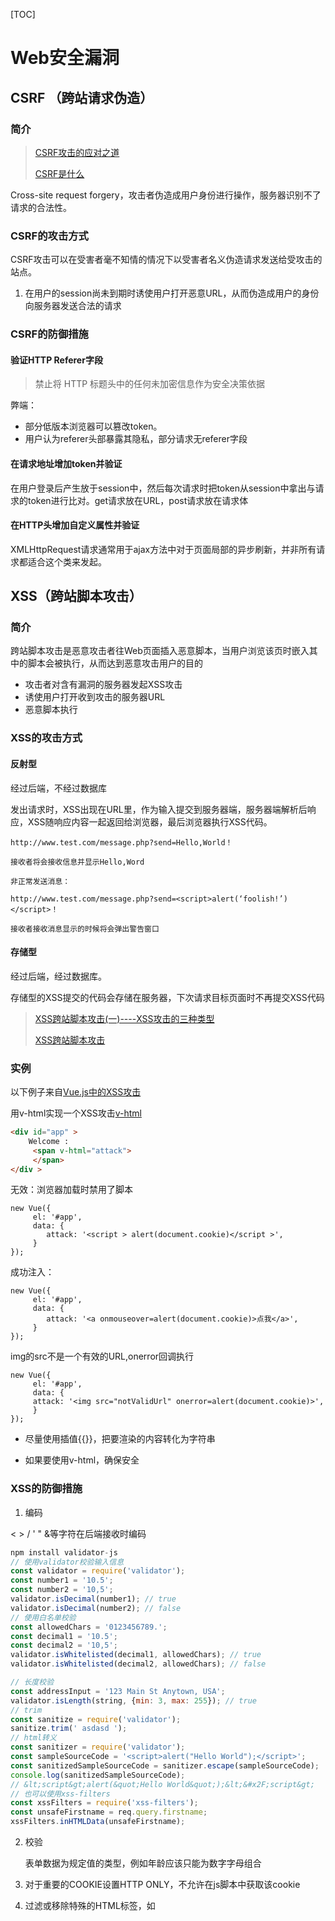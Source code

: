 [TOC]

# Web安全漏洞
## CSRF （跨站请求伪造）
### 简介

> [CSRF攻击的应对之道](https://www.ibm.com/developerworks/cn/web/1102_niugang_csrf/)
>
> [CSRF是什么](https://zhuanlan.zhihu.com/p/22521378?utm_medium=social&utm_source=qq)

Cross-site request forgery，攻击者伪造成用户身份进行操作，服务器识别不了请求的合法性。

### CSRF的攻击方式

CSRF攻击可以在受害者毫不知情的情况下以受害者名义伪造请求发送给受攻击的站点。

1. 在用户的session尚未到期时诱使用户打开恶意URL，从而伪造成用户的身份向服务器发送合法的请求

### CSRF的防御措施

#### 验证HTTP Referer字段

> 禁⽌将 HTTP 标题头中的任何未加密信息作为安全决策依据 

弊端：

- 部分低版本浏览器可以篡改token。
- 用户认为referer头部暴露其隐私，部分请求无referer字段

#### 在请求地址增加token并验证

在用户登录后产生放于session中，然后每次请求时把token从session中拿出与请求的token进行比对。get请求放在URL，post请求放在请求体

#### 在HTTP头增加自定义属性并验证

XMLHttpRequest请求通常用于ajax方法中对于页面局部的异步刷新，并非所有请求都适合这个类来发起。


## XSS（跨站脚本攻击）

### 简介

跨站脚本攻击是恶意攻击者往Web页面插入恶意脚本，当用户浏览该页时嵌入其中的脚本会被执行，从而达到恶意攻击用户的目的

- 攻击者对含有漏洞的服务器发起XSS攻击
- 诱使用户打开收到攻击的服务器URL
- 恶意脚本执行

### XSS的攻击方式

#### 反射型

经过后端，不经过数据库

发出请求时，XSS出现在URL里，作为输入提交到服务器端，服务器端解析后响应，XSS随响应内容一起返回给浏览器，最后浏览器执行XSS代码。

```
http://www.test.com/message.php?send=Hello,World！

接收者将会接收信息并显示Hello,Word

非正常发送消息：

http://www.test.com/message.php?send=<script>alert(‘foolish!’)</script>！

接收者接收消息显示的时候将会弹出警告窗口
```



#### 存储型

经过后端，经过数据库。

存储型的XSS提交的代码会存储在服务器，下次请求目标页面时不再提交XSS代码

> [XSS跨站脚本攻击(一)----XSS攻击的三种类型](https://blog.csdn.net/u011781521/article/details/53894399/)
>
> [XSS跨站脚本攻击](https://www.cnblogs.com/phpstudy2015-6/p/6767032.html)

### 实例

以下例子来自[Vue.js中的XSS攻击](https://github.com/lynnic26/LynnNote/issues/1)

用v-html实现一个XSS攻击[v-html](https://vuejs.org/v2/guide/syntax.html#Raw-HTML)

```html
<div id="app" >
    Welcome :
     <span v-html="attack">
     </span>
</div >
```

无效：浏览器加载时禁用了脚本

```vue
new Vue({
     el: '#app',
     data: {
     	attack: '<script > alert(document.cookie)</script >',
     }
});
```

成功注入：

```vue
new Vue({
     el: '#app',
     data: {
     	attack: '<a onmouseover=alert(document.cookie)>点我</a>',
     }
});
```

img的src不是一个有效的URL,onerror回调执行

```
new Vue({
     el: '#app',
     data: {
     attack: '<img src="notValidUrl" onerror=alert(document.cookie)>',
     }
});
```

- 尽量使用插值{{}}，把要渲染的内容转化为字符串

- 如果要使用v-html，确保安全

  

### XSS的防御措施

1. 编码

< > / ' " &等字符在后端接收时编码

```javascript
npm install validator-js
// 使用validator校验输入信息
const validator = require('validator');
const number1 = '10.5';
const number2 = '10,5';
validator.isDecimal(number1); // true
validator.isDecimal(number2); // false
// 使⽤⽩名单校验
const allowedChars = '0123456789.';
const decimal1 = '10.5';
const decimal2 = '10,5';
validator.isWhitelisted(decimal1, allowedChars); // true
validator.isWhitelisted(decimal2, allowedChars); // false

// ⻓度校验
const addressInput = '123 Main St Anytown, USA';
validator.isLength(string, {min: 3, max: 255}); // true
// trim
const sanitize = require('validator');
sanitize.trim(' asdasd ');
// html转义
const sanitizer = require('validator');
const sampleSourceCode = '<script>alert("Hello World");</script>';
const sanitizedSampleSourceCode = sanitizer.escape(sampleSourceCode);
console.log(sanitizedSampleSourceCode);
// &lt;script&gt;alert(&quot;Hello World&quot;);&lt;&#x2F;script&gt;
// 也可以使⽤xss-filters
const xssFilters = require('xss-filters');
const unsafeFirstname = req.query.firstname;
xssFilters.inHTMLData(unsafeFirstname);
```



2. 校验

   表单数据为规定值的类型，例如年龄应该只能为数字字母组合

3. 对于重要的COOKIE设置HTTP ONLY，不允许在js脚本中获取该cookie

4. 过滤或移除特殊的HTML标签，如<script> <iframe> 

5. 过滤JS事件的标签 例如 "onclick=", "onfocus" 等等



```
tips:
Web应用中，用户输入及关联的数据如果没有检查则将导致安全风险。客户端校验之外，服务端对最终输入数据也要校验。对于不可信的数据，输出到客户端前必须进行HTML编码
```





## SQL注入攻击

SQL注⼊(SQL Injection)，应⽤程序在向后台数据库传递SQL(Structured Query Language，结构化查询语 ⾔)时，攻击者将SQL命令插⼊到Web表单提交或输⼊域名或⻚⾯请求的查询字符串，最终达到欺骗服务器执 ⾏恶意的SQL命令 

> 1、通常所有的 SQL 语句应使⽤预编译操作，禁⽌拼接 SQL 语句。 
>
> 2、在明确变量数据类型时，进⾏变量数量类型检查，确保是预定变量类型。 
>
> 3、使⽤预编译模式访问数据库。 
>
> 4、应⽤程序连接数据库服务器的数据库帐号，在满⾜业务需求的前提下，必须使⽤最低级别权限的数据库帐号 
>
> 5、禁⽌在代码中存储如数据库连接字符串、⼝令和密钥之类的敏感数据，这样容易导致泄密。

错误示例：

```javascript
const express = require('express');
const db = require('./db');
const router = express.Router();
router.get('/email', (req, res) => {
 db.query('SELECT email FROM users WHERE id = ' + req.query.id); .then((record)
 => {
 // do stuff res.send(record[0]); })
});
```

正确示例：

```javascript
// 安全访问 Mysql 的代码示例
const express = require('express');
const db = require('./db');
const router = express.Router();
router.get('/email', (req, res) => {
 db.query('SELECT email FROM users WHERE id = $1', req.query.id).then((record)
=> {
 // do stuff
 res.send(record[0]);
 })
});
// 访问 postgresql 的代码示例
// evilUserData parameter is an input given by a user
// For the example it could be someting like that: or 1=1
const sql = 'SELECT * FROM users WHERE id = $1';
client.query(sql, evilUserData, (error, results, fields) => {
 if (error) {
 throw error;
 }
 // ...
});

// 安全访问 Mongodb 的代码示例
const dbQuery = {
 $where: 'this.UserID = new Number(' + req.query.id + ')'
};
db.Users.find(dbQuery);
```

使用配置文件存储数据库连接信息。

```json
{
 "db": {
 "user": "f00",
 "pass": "f00?bar#ItsP0ssible", "host": "localhost",
 "port": "3306"
 }
}
```

## 文件上传漏洞

该漏洞允许⽤户上传任意⽂件可能会让攻击者注⼊危险内容或恶意代码，并在服务器上运⾏。 

原理：由于⽂件上传功能实现代码没有严格限制⽤户上传的⽂件后缀以及⽂件类型，导致允许攻击者向某个⽂件上传漏洞 个可通过 Web 访问的⽬录上传任意PHP⽂件，并能够将这些⽂件传递给 PHP 解释器，就可以在远程服务器 上执⾏任意PHP脚本。 

文件上傳規範

```
1、禁⽌将⽂件(含临时缓存⽂件)存储在 Web 应⽤程序⽬录
2、必须根据实际业务需求使⽤⽩名单策略限制上传⽂件后缀名，例如业务仅需上传图⽚时，只允许⽤户上传诸如
 jpg、png、gif 等图⽚类型⽂件。
3、禁⽌上传 html、htm、swf 等可被浏览器解析的⽂件。
4、禁⽌将⽤户可控的内容上传⾄xxxx域名，避免⽤户上传的恶意⽂件，导致该xxxx域名被反病毒⼚商拉⿊，导致
业务不可⽤。
```

​	下載規範：

```
预先定义路径，禁⽌⽤户更改⽂件下载⽬录
对下载路径进⾏中含有"./"、"../"、".\"、"..\"等符号时，直接拒绝该请求
对下载⽂件后缀名进⾏⽩名单限制
```

